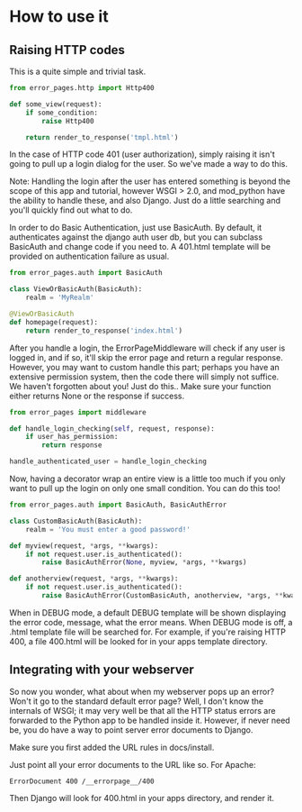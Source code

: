 How to use it
=============

Raising HTTP codes
------------------

This is a quite simple and trivial task.

```python
from error_pages.http import Http400

def some_view(request):
    if some_condition:
        raise Http400

    return render_to_response('tmpl.html')
```

In the case of HTTP code 401 (user authorization),
simply raising it isn't going to pull up a login dialog
for the user. So we've made a way to do this.

Note: Handling the login after the user has entered something is beyond
the scope of this app and tutorial, however WSGI > 2.0, and mod_python
have the ability to handle these, and also Django. Just do a little
searching and you'll quickly find out what to do.

In order to do Basic Authentication, just use BasicAuth.
By default, it authenticates against the django auth user db,
but you can subclass BasicAuth and change code if you need to.
A 401.html template will be provided on authentication
failure as usual.

```python
from error_pages.auth import BasicAuth

class ViewOrBasicAuth(BasicAuth):
    realm = 'MyRealm'

@ViewOrBasicAuth
def homepage(request):
    return render_to_response('index.html')
```

After you handle a login, the ErrorPageMiddleware will check if any user
is logged in, and if so, it'll skip the error page and return a regular response.
However, you may want to custom handle this part; perhaps you have an extensive
permission system, then the code there will simply not suffice. We haven't forgotten
about you! Just do this.. Make sure your function either returns None or the response
if success.

```python
from error_pages import middleware

def handle_login_checking(self, request, response):
    if user_has_permission:
        return response

handle_authenticated_user = handle_login_checking
```

Now, having a decorator wrap an entire view is a little too much if you only
want to pull up the login on only one small condition. You can do this too!

```python
from error_pages.auth import BasicAuth, BasicAuthError

class CustomBasicAuth(BasicAuth):
    realm = 'You must enter a good password!'

def myview(request, *args, **kwargs):
    if not request.user.is_authenticated():
        raise BasicAuthError(None, myview, *args, **kwargs)

def anotherview(request, *args, **kwargs):
    if not request.user.is_authenticated():
        raise BasicAuthError(CustomBasicAuth, anotherview, *args, **kwargs)
```

When in DEBUG mode, a default DEBUG template will be shown displaying
the error code, message, what the error means. When DEBUG mode is off,
a .html template file will be searched for. For example, if you're raising
HTTP 400, a file 400.html will be looked for in your apps template directory.

Integrating with your webserver
-------------------------------

So now you wonder, what about when my webserver pops up an error? Won't it go
to the standard default error page? Well, I don't know the internals of WSGI;
it may very well be that all the HTTP status errors are forwarded to the Python
app to be handled inside it. However, if never need be, you do have a way to point
server error documents to Django.

Make sure you first added the URL rules in docs/install.

Just point all your error documents to the URL like so. For Apache:

```apacheconf
ErrorDocument 400 /__errorpage__/400
```

Then Django will look for 400.html in your apps directory, and render it.
